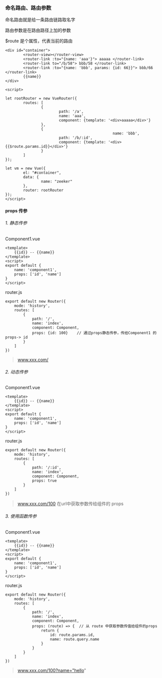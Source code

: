 ### 命名路由、路由参数

命名路由就是给一条路由链路取名字

路由参数是在路由路径上加的参数

$route 是个属性，代表当前的路由

```
<div id="container">
        <router-view></router-view>
        <router-link :to="{name: 'aaa'}"> aaaaa </router-link>
        <router-link to="/b/58"> bbb/58 </router-link>
        <router-link :to="{name: 'bbb', params: {id: 66}}"> bbb/66 </router-link>
        {{name}}
</div>

<script>

let rootRouter = new VueRouter({
        routes: [
                {
                        path: '/a',
                        name: 'aaa',
                        component: {template: '<div>aaaaa</div>'}
                },
                {
												name: 'bbb',
                        path: '/b/:id',
                        component: {template: '<div>{{$route.params.id}}</div>'}
                }
        ]
});

let vm = new Vue({
        el: "#container",
        data: {
                name: "zeeker"
        },
        router: rootRouter
});
</script>
```

#### props 传参
###### 1. 静态传参

Component1.vue
```
<template>
	{{id}} -- {{name}}
</template>
<script>
export default {
	name: 'component1',
	props: ['id', 'name']
}
</script>
```

router.js
```
export default new Router({
	mode: 'history',
	routes: [
		{
			path: '/',
			name: 'index',
			component: Component,
			props: {id: 100}    // 通过props静态传参，传给Component1 的 props-> id
		}
	]
})
```
> www.xxx.com/

###### 2. 动态传参
Component1.vue
```
<template>
	{{id}} -- {{name}}
</template>
<script>
export default {
	name: 'component1',
	props: ['id', 'name']
}
</script>
```

router.js
```
export default new Router({
	mode: 'history',
	routes: [
		{
			path: '/:id',
			name: 'index',
			component: Component,
			props: true 
		}
	]
})
```
> www.xxx.com/100  在url中获取参数传给组件的 props

###### 3. 使用函数传参

Component1.vue
```
<template>
	{{id}} -- {{name}}
</template>
<script>
export default {
	name: 'component1',
	props: ['id', 'name']
}
</script>
```

router.js
```
export default new Router({
	mode: 'history',
	routes: [
		{
			path: '/',
			name: 'index',
			component: Component,
			props: (route) => {  // 从 route 中获取参数传值给组件的props
				return {
					id: route.params.id,
					name: route.query.name
				}
			}
		}
	]
})
```
> www.xxx.com/100?name="hello"
